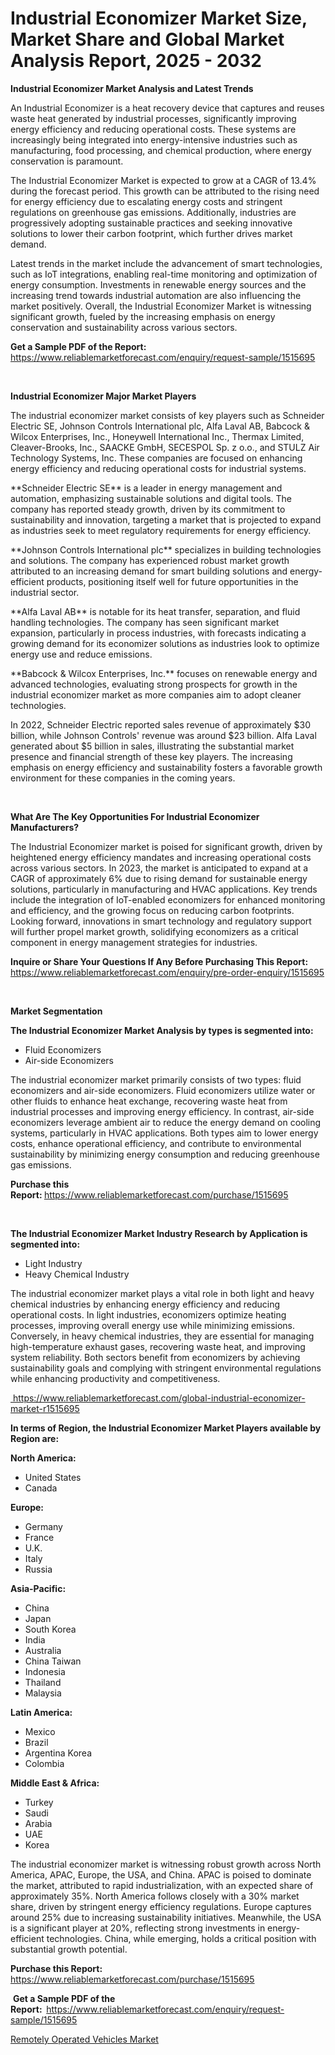<p><h1>Industrial Economizer Market Size, Market Share and Global Market Analysis Report, 2025 - 2032</h1></p><p><strong>Industrial Economizer Market Analysis and Latest Trends</strong></p>
<p><p>An Industrial Economizer is a heat recovery device that captures and reuses waste heat generated by industrial processes, significantly improving energy efficiency and reducing operational costs. These systems are increasingly being integrated into energy-intensive industries such as manufacturing, food processing, and chemical production, where energy conservation is paramount.</p><p>The Industrial Economizer Market is expected to grow at a CAGR of 13.4% during the forecast period. This growth can be attributed to the rising need for energy efficiency due to escalating energy costs and stringent regulations on greenhouse gas emissions. Additionally, industries are progressively adopting sustainable practices and seeking innovative solutions to lower their carbon footprint, which further drives market demand. </p><p>Latest trends in the market include the advancement of smart technologies, such as IoT integrations, enabling real-time monitoring and optimization of energy consumption. Investments in renewable energy sources and the increasing trend towards industrial automation are also influencing the market positively. Overall, the Industrial Economizer Market is witnessing significant growth, fueled by the increasing emphasis on energy conservation and sustainability across various sectors.</p></p>
<p><strong>Get a Sample PDF of the Report:&nbsp;</strong> <a href="https://www.reliablemarketforecast.com/enquiry/request-sample/1515695?utm_campaign=2721&utm_medium=2&utm_source=Github&utm_content=ia&utm_term=11042025&utm_id=industrial-economizer">https://www.reliablemarketforecast.com/enquiry/request-sample/1515695</a></p>
<p>&nbsp;</p>
<p><strong>Industrial Economizer Major Market Players</strong></p>
<p><p>The industrial economizer market consists of key players such as Schneider Electric SE, Johnson Controls International plc, Alfa Laval AB, Babcock & Wilcox Enterprises, Inc., Honeywell International Inc., Thermax Limited, Cleaver-Brooks, Inc., SAACKE GmbH, SECESPOL Sp. z o.o., and STULZ Air Technology Systems, Inc. These companies are focused on enhancing energy efficiency and reducing operational costs for industrial systems.</p><p>**Schneider Electric SE** is a leader in energy management and automation, emphasizing sustainable solutions and digital tools. The company has reported steady growth, driven by its commitment to sustainability and innovation, targeting a market that is projected to expand as industries seek to meet regulatory requirements for energy efficiency.</p><p>**Johnson Controls International plc** specializes in building technologies and solutions. The company has experienced robust market growth attributed to an increasing demand for smart building solutions and energy-efficient products, positioning itself well for future opportunities in the industrial sector.</p><p>**Alfa Laval AB** is notable for its heat transfer, separation, and fluid handling technologies. The company has seen significant market expansion, particularly in process industries, with forecasts indicating a growing demand for its economizer solutions as industries look to optimize energy use and reduce emissions.</p><p>**Babcock & Wilcox Enterprises, Inc.** focuses on renewable energy and advanced technologies, evaluating strong prospects for growth in the industrial economizer market as more companies aim to adopt cleaner technologies.</p><p>In 2022, Schneider Electric reported sales revenue of approximately $30 billion, while Johnson Controls' revenue was around $23 billion. Alfa Laval generated about $5 billion in sales, illustrating the substantial market presence and financial strength of these key players. The increasing emphasis on energy efficiency and sustainability fosters a favorable growth environment for these companies in the coming years.</p></p>
<p>&nbsp;</p>
<p><strong>What Are The Key Opportunities For Industrial Economizer Manufacturers?</strong></p>
<p><p>The Industrial Economizer market is poised for significant growth, driven by heightened energy efficiency mandates and increasing operational costs across various sectors. In 2023, the market is anticipated to expand at a CAGR of approximately 6% due to rising demand for sustainable energy solutions, particularly in manufacturing and HVAC applications. Key trends include the integration of IoT-enabled economizers for enhanced monitoring and efficiency, and the growing focus on reducing carbon footprints. Looking forward, innovations in smart technology and regulatory support will further propel market growth, solidifying economizers as a critical component in energy management strategies for industries.</p></p>
<p><strong>Inquire or Share Your Questions If Any Before Purchasing This Report:</strong> <a href="https://www.reliablemarketforecast.com/enquiry/pre-order-enquiry/1515695?utm_campaign=2721&utm_medium=2&utm_source=Github&utm_content=ia&utm_term=11042025&utm_id=industrial-economizer">https://www.reliablemarketforecast.com/enquiry/pre-order-enquiry/1515695</a></p>
<p>&nbsp;</p>
<p><strong>Market Segmentation</strong></p>
<p><strong>The Industrial Economizer Market Analysis by types is segmented into:</strong></p>
<p><ul><li>Fluid Economizers</li><li>Air-side Economizers</li></ul></p>
<p><p>The industrial economizer market primarily consists of two types: fluid economizers and air-side economizers. Fluid economizers utilize water or other fluids to enhance heat exchange, recovering waste heat from industrial processes and improving energy efficiency. In contrast, air-side economizers leverage ambient air to reduce the energy demand on cooling systems, particularly in HVAC applications. Both types aim to lower energy costs, enhance operational efficiency, and contribute to environmental sustainability by minimizing energy consumption and reducing greenhouse gas emissions.</p></p>
<p><strong>Purchase this Report:&nbsp;</strong><a href="https://www.reliablemarketforecast.com/purchase/1515695?utm_campaign=2721&utm_medium=2&utm_source=Github&utm_content=ia&utm_term=11042025&utm_id=industrial-economizer">https://www.reliablemarketforecast.com/purchase/1515695</a></p>
<p>&nbsp;</p>
<p><strong>The Industrial Economizer Market Industry Research by Application is segmented into:</strong></p>
<p><ul><li>Light Industry</li><li>Heavy Chemical Industry</li></ul></p>
<p><p>The industrial economizer market plays a vital role in both light and heavy chemical industries by enhancing energy efficiency and reducing operational costs. In light industries, economizers optimize heating processes, improving overall energy use while minimizing emissions. Conversely, in heavy chemical industries, they are essential for managing high-temperature exhaust gases, recovering waste heat, and improving system reliability. Both sectors benefit from economizers by achieving sustainability goals and complying with stringent environmental regulations while enhancing productivity and competitiveness.</p></p>
<p><a href="https://www.reliablemarketforecast.com/global-industrial-economizer-market-r1515695?utm_campaign=2721&utm_medium=2&utm_source=Github&utm_content=ia&utm_term=11042025&utm_id=industrial-economizer">&nbsp;https://www.reliablemarketforecast.com/global-industrial-economizer-market-r1515695</a></p>
<p><strong>In terms of Region, the Industrial Economizer Market Players available by Region are:</strong></p>
<p>
    <p> <strong> North America: </strong>
        <ul>
            <li>United States</li>
            <li>Canada</li>
        </ul>
        </p> 
    <p> <strong> Europe: </strong>
        <ul>
            <li>Germany</li>
            <li>France</li>
            <li>U.K.</li>
            <li>Italy</li>
            <li>Russia</li>
        </ul>
        </p> 
    <p> <strong> Asia-Pacific: </strong>
        <ul>
            <li>China</li>
            <li>Japan</li>
            <li>South Korea</li>
            <li>India</li>
            <li>Australia</li>
            <li>China Taiwan</li>
            <li>Indonesia</li>
            <li>Thailand</li>
            <li>Malaysia</li>
        </ul>
        </p> 
    <p> <strong> Latin America: </strong>
        <ul>
            <li>Mexico</li>
            <li>Brazil</li>
            <li>Argentina Korea</li>
            <li>Colombia</li>
        </ul>
        </p> 
    <p> <strong> Middle East & Africa: </strong>
        <ul>
            <li>Turkey</li>
            <li>Saudi</li>
            <li>Arabia</li>
            <li>UAE</li>
            <li>Korea</li>
        </ul>
    </p>
    </p>
<p><p>The industrial economizer market is witnessing robust growth across North America, APAC, Europe, the USA, and China. APAC is poised to dominate the market, attributed to rapid industrialization, with an expected share of approximately 35%. North America follows closely with a 30% market share, driven by stringent energy efficiency regulations. Europe captures around 25% due to increasing sustainability initiatives. Meanwhile, the USA is a significant player at 20%, reflecting strong investments in energy-efficient technologies. China, while emerging, holds a critical position with substantial growth potential.</p></p>
<p><strong>Purchase this Report: </strong><a href="https://www.reliablemarketforecast.com/purchase/1515695?utm_campaign=2721&utm_medium=2&utm_source=Github&utm_content=ia&utm_term=11042025&utm_id=industrial-economizer">https://www.reliablemarketforecast.com/purchase/1515695</a></p>
<p>&nbsp;<strong>Get a Sample PDF of the Report:&nbsp;&nbsp;</strong><a href="https://www.reliablemarketforecast.com/enquiry/request-sample/1515695?utm_campaign=2721&utm_medium=2&utm_source=Github&utm_content=ia&utm_term=11042025&utm_id=industrial-economizer">https://www.reliablemarketforecast.com/enquiry/request-sample/1515695</a></p>
<p><strong></strong></p>
<p><p><a href="https://github.com/nathandecarvalho/Market-Research-Report-List-6/blob/main/remotely-operated-vehicles-market.md?utm_campaign=2721&utm_medium=2&utm_source=Github&utm_content=ia&utm_term=11042025&utm_id=industrial-economizer">Remotely Operated Vehicles Market</a></p></p>